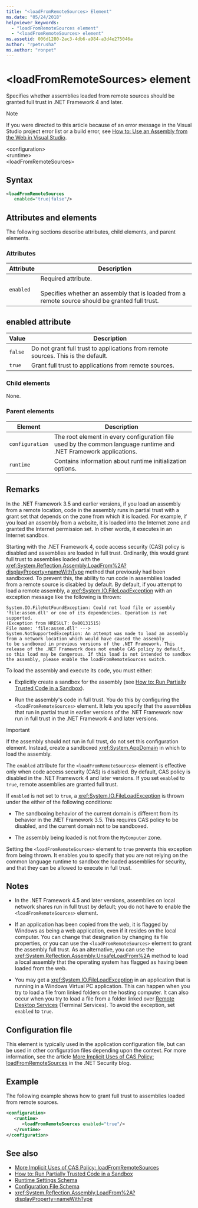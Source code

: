 ```yaml
---
title: "<loadFromRemoteSources> Element"
ms.date: "05/24/2018"
helpviewer_keywords: 
  - "loadFromRemoteSources element"
  - "<loadFromRemoteSources> element"
ms.assetid: 006d1280-2ac3-4db6-a984-a3d4e275046a
author: "rpetrusha"
ms.author: "ronpet"
---
```

# \<loadFromRemoteSources> element
Specifies whether assemblies loaded from remote sources should be granted full trust in .NET Framework 4 and later.
  
> [!NOTE]
>  If you were directed to this article because of an error message in the Visual Studio project error list or a build error, see [How to: Use an Assembly from the Web in Visual Studio](https://docs.microsoft.com/previous-versions/visualstudio/visual-studio-2010/ee890038(v=vs.100)).  
  
 \<configuration>  
\<runtime>  
\<loadFromRemoteSources>  
  
## Syntax  
  
```xml  
<loadFromRemoteSources    
   enabled="true|false"/>  
```  
  
## Attributes and elements
 The following sections describe attributes, child elements, and parent elements.  
  
### Attributes  
  
|Attribute|Description|  
|---------------|-----------------|  
|`enabled`|Required attribute.<br /><br /> Specifies whether an assembly that is loaded from a remote source should be granted full trust.|  
  
## enabled attribute  
  
|Value|Description|  
|-----------|-----------------|  
|`false`|Do not grant full trust to applications from remote sources. This is the default.|  
|`true`|Grant full trust to applications from remote sources.|  
  
### Child elements  
 None.  
  
### Parent elements  
  
|Element|Description|  
|-------------|-----------------|  
|`configuration`|The root element in every configuration file used by the common language runtime and .NET Framework applications.|  
|`runtime`|Contains information about runtime initialization options.|  
  
## Remarks

In the .NET Framework 3.5 and earlier versions, if you load an assembly from a remote location, code in the assembly runs in partial trust with a grant set that depends on the zone from which it is loaded. For example, if you load an assembly from a website, it is loaded into the Internet zone and granted the Internet permission set. In other words, it executes in an Internet sandbox.

Starting with the .NET Framework 4, code access security (CAS) policy is disabled and assemblies are loaded in full trust. Ordinarily, this would grant full trust to assemblies loaded with the <xref:System.Reflection.Assembly.LoadFrom%2A?displayProperty=nameWithType> method that previously had been sandboxed. To prevent this, the ability to run code in assemblies loaded from a remote source is disabled by default. By default, if you attempt to load a remote assembly, a <xref:System.IO.FileLoadException> with an exception message like the following is thrown:

```text
System.IO.FileNotFoundException: Could not load file or assembly 'file:assem.dll' or one of its dependencies. Operation is not supported. 
(Exception from HRESULT: 0x80131515)
File name: 'file:assem.dll' ---> 
System.NotSupportedException: An attempt was made to load an assembly from a network location which would have caused the assembly 
to be sandboxed in previous versions of the .NET Framework. This release of the .NET Framework does not enable CAS policy by default, 
so this load may be dangerous. If this load is not intended to sandbox the assembly, please enable the loadFromRemoteSources switch. 
```

To load the assembly and execute its code, you must either:

- Explicitly create a sandbox for the assembly (see [How to: Run Partially Trusted Code in a Sandbox](../../../../../docs/framework/misc/how-to-run-partially-trusted-code-in-a-sandbox.md)).

- Run the assembly's code in full trust. You do this by configuring the `<loadFromRemoteSources>` element. It lets you specify that the assemblies that run in partial trust in earlier versions of the .NET Framework now run in full trust in the .NET Framework 4 and later versions.

> [!IMPORTANT]
> If the assembly should not run in full trust, do not set this configuration element. Instead, create a sandboxed <xref:System.AppDomain> in which to load the assembly.

The `enabled` attribute for the `<loadFromRemoteSources>` element is effective only when code access security (CAS) is disabled. By default, CAS policy is disabled in the .NET Framework 4 and later versions. If you set `enabled` to `true`, remote assemblies are granted full trust.

If `enabled` is not set to `true`, a <xref:System.IO.FileLoadException> is thrown under the either of the following conditions:

- The sandboxing behavior of the current domain is different from its behavior in the .NET Framework 3.5. This requires CAS policy to be disabled, and the current domain not to be sandboxed.

- The assembly being loaded is not from the `MyComputer` zone.

Setting the `<loadFromRemoteSources>` element to `true` prevents this exception from being thrown. It enables you to specify that you are not relying on the common language runtime to sandbox the loaded assemblies for security, and that they can be allowed to execute in full trust.

## Notes

- In the .NET Framework 4.5 and later versions, assemblies on local network shares run in full trust by default; you do not have to enable the `<loadFromRemoteSources>` element.

- If an application has been copied from the web, it is flagged by Windows as being a web application, even if it resides on the local computer. You can change that designation by changing its file properties, or you can use the `<loadFromRemoteSources>` element to grant the assembly full trust. As an alternative, you can use the <xref:System.Reflection.Assembly.UnsafeLoadFrom%2A> method to load a local assembly that the operating system has flagged as having been loaded from the web.

- You may get a <xref:System.IO.FileLoadException> in an application that is running in a Windows Virtual PC application. This can happen when you try to load a file from linked folders on the hosting computer. It can also occur when you try to load a file from a folder linked over [Remote Desktop Services](https://go.microsoft.com/fwlink/?LinkId=182775) (Terminal Services). To avoid the exception, set `enabled` to `true`.

## Configuration file

This element is typically used in the application configuration file, but can be used in other configuration files depending upon the context. For more information, see the article [More Implicit Uses of CAS Policy: loadFromRemoteSources](https://go.microsoft.com/fwlink/p/?LinkId=266839) in the .NET Security blog.  

## Example

The following example shows how to grant full trust to assemblies loaded from remote sources.

```xml
<configuration>  
   <runtime>  
      <loadFromRemoteSources enabled="true"/>  
   </runtime>  
</configuration>  
```

## See also

- [More Implicit Uses of CAS Policy: loadFromRemoteSources](https://go.microsoft.com/fwlink/p/?LinkId=266839)
- [How to: Run Partially Trusted Code in a Sandbox](../../../../../docs/framework/misc/how-to-run-partially-trusted-code-in-a-sandbox.md)
- [Runtime Settings Schema](../../../../../docs/framework/configure-apps/file-schema/runtime/index.md)
- [Configuration File Schema](../../../../../docs/framework/configure-apps/file-schema/index.md)
- <xref:System.Reflection.Assembly.LoadFrom%2A?displayProperty=nameWithType>
